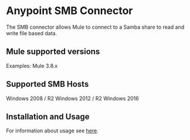 # Anypoint SMB Connector

The SMB connector allows Mule to connect to a Samba share to read and write file based data.

## Mule supported versions
Examples:
Mule 3.8.x

## Supported SMB Hosts
Windows 2008 / R2
Windows 2012 / R2
Windows 2016

## Installation and Usage
For information about usage see [here](doc/user-manual.adoc).